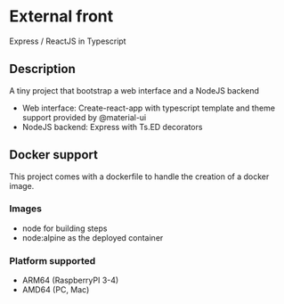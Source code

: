 # External front

Express / ReactJS in Typescript

## Description

A tiny project that bootstrap a web interface and a NodeJS backend

- Web interface: Create-react-app with typescript template and theme support provided by @material-ui
- NodeJS backend: Express with Ts.ED decorators

## Docker support

This project comes with a dockerfile to handle the creation of a docker image.

### Images

- node for building steps
- node:alpine as the deployed container

### Platform supported

- ARM64 (RaspberryPI 3-4)
- AMD64 (PC, Mac)
